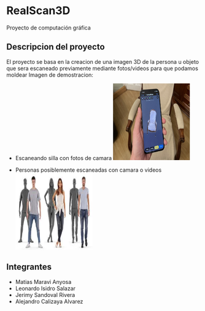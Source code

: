 # RealScan3D

Proyecto de computación gráfica

## Descripcion del proyecto

El proyecto se basa en la creacion de una imagen 3D de la persona u objeto que sera escaneado previamente mediante fotos/videos para que podamos moldear
Imagen de demostracion:

-   Escaneando silla con fotos de camara
    <img src="./images/CamaraEscaner.jpg" width="200" height="200">

-   Personas posiblemente escaneadas con camara o videos
    <img src="./images/PersonasEscaneadas.jpeg" width="200" height="200">

## Integrantes

-   Matias Maravi Anyosa
-   Leonardo Isidro Salazar
-   Jerimy Sandoval Rivera
-   Alejandro Calizaya Alvarez
